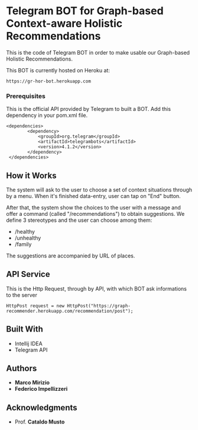 # Telegram BOT for Graph-based Context-aware Holistic Recommendations

This is the code of Telegram BOT in order to make usable our Graph-based Holistic Recommendations.

This BOT is currently hosted on Heroku at:
```
https://gr-hor-bot.herokuapp.com
```

### Prerequisites

This is the official API provided by Telegram to built a BOT.
Add this dependency in your pom.xml file.
```
<dependencies>
        <dependency>
            <groupId>org.telegram</groupId>
            <artifactId>telegrambots</artifactId>
            <version>4.1.2</version>
        </dependency>
 </dependencies>
```

## How it Works

The system will ask to the user to choose a set of context situations through by a menu.
When it's finished data-entry, user can tap on "End" button.

After that, the system show the choices to the user with a message and offer a command (called "/recommendations") to obtain suggestions.
We define 3 stereotypes and the user can choose among them:
* /healthy
* /unhealthy
* /family

The suggestions are accompanied by URL of places.

## API Service

This is the Http Request, through by API, with which BOT ask informations to the server
```
HttpPost request = new HttpPost("https://graph-recommender.herokuapp.com/recommendation/post");
```

## Built With

* Intellij IDEA
* Telegram API

## Authors

* **Marco Mirizio**
* **Federico Impellizzeri**


## Acknowledgments

* Prof. **Cataldo Musto**
